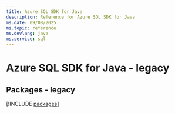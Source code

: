 ```yaml
---
title: Azure SQL SDK for Java
description: Reference for Azure SQL SDK for Java
ms.date: 09/08/2025
ms.topic: reference
ms.devlang: java
ms.service: sql
---
```

# Azure SQL SDK for Java - legacy
## Packages - legacy
[!INCLUDE [packages](sql-index.md)]